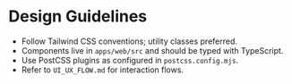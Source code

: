 # Design Guidelines

- Follow Tailwind CSS conventions; utility classes preferred.
- Components live in `apps/web/src` and should be typed with TypeScript.
- Use PostCSS plugins as configured in `postcss.config.mjs`.
- Refer to `UI_UX_FLOW.md` for interaction flows.
